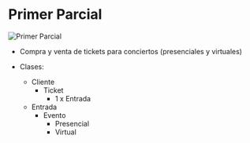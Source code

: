 # Primer Parcial

 ![Primer Parcial](PrimerParcial.jpeg)


 - Compra y venta de tickets para conciertos (presenciales y virtuales)
    
- Clases:
    - Cliente
        - Ticket
            - 1 x Entrada
    - Entrada
        - Evento
            - Presencial
            - Virtual
    
    